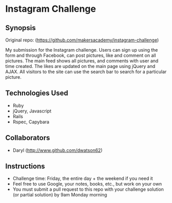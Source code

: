 Instagram Challenge
=======================

## Synopsis

Original repo: (https://github.com/makersacademy/instagram-challenge)

My submission for the Instagram challenge. Users can sign up using the form and through Facebook, can post pictures, like and comment on all pictures. The main feed shows all pictures, and comments with user and time created. The likes are updated on the main page using jQuery and AJAX. All visitors to the site can use the search bar to search for a particular picture.


## Technologies Used

- Ruby
- jQuery, Javascript
- Rails
- Rspec, Capybara

## Collaborators

- Daryl (http://www.github.com/dwatson62)

Instructions
-------
* Challenge time: Friday, the entire day + the weekend if you need it
* Feel free to use Google, your notes, books, etc., but work on your own
* You must submit a pull request to this repo with your challenge solution (or partial solution) by 9am Monday morning

